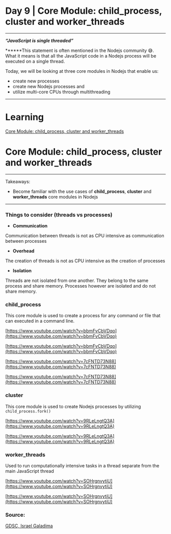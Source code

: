 # Day 9 | Core Module: child_process, cluster and worker_threads

---

***“JavaScript is single threaded”***

******This statement is often mentioned in the Nodejs community 😅. What it means is that all the JavaScript code in a Nodejs process will be executed on a single thread.

Today, we will be looking at three core modules in Nodejs that enable us: 

- create new processes
- create new Nodejs processes and
- utilize multi-core CPUs through multithreading

---

# Learning

[Core Module: child_process, cluster and worker_threads](https://www.notion.so/Core-Module-child_process-cluster-and-worker_threads-d7ffa7ec071e42a99e944a091bf8a02e)

# Core Module: child_process, cluster and worker_threads

---

Takeaways:

- Become familiar with the use cases of **child_process**, **cluster** and **worker_threads** core modules in Nodejs

---

### Things to consider (threads vs processes)

- **Communication**

Communication between threads is not as CPU intensive as communication between processes

- **Overhead**

The creation of threads is not as CPU intensive as the creation of processes 

- **Isolation**

Threads are not isolated from one another. They belong to the same process and share memory. Processes however are isolated and do not share memory.

### child_process

This core module is used to create a process for any command or file that can executed in a command line.

[https://www.youtube.com/watch?v=bbmFvCbVDqo](https://www.youtube.com/watch?v=bbmFvCbVDqo)

[https://www.youtube.com/watch?v=bbmFvCbVDqo](https://www.youtube.com/watch?v=bbmFvCbVDqo)

[https://www.youtube.com/watch?v=7cFNTD73N88](https://www.youtube.com/watch?v=7cFNTD73N88)

[https://www.youtube.com/watch?v=7cFNTD73N88](https://www.youtube.com/watch?v=7cFNTD73N88)

### cluster

This core module is used to create Nodejs processes by utilizing `child_process.fork()`

[https://www.youtube.com/watch?v=9RLeLngtQ3A](https://www.youtube.com/watch?v=9RLeLngtQ3A)

[https://www.youtube.com/watch?v=9RLeLngtQ3A](https://www.youtube.com/watch?v=9RLeLngtQ3A)

### worker_threads

Used to run computationally intensive tasks in a thread separate from the main JavaScript thread

[https://www.youtube.com/watch?v=SOHrgnvytiU](https://www.youtube.com/watch?v=SOHrgnvytiU)

[https://www.youtube.com/watch?v=SOHrgnvytiU](https://www.youtube.com/watch?v=SOHrgnvytiU)

### Source:

[GDSC, Israel Galadima](https://israelgaladima.notion.site/Day-9-Core-Module-child_process-cluster-and-worker_threads-6c22100e7df94f0697dde4e79a14ec5c)